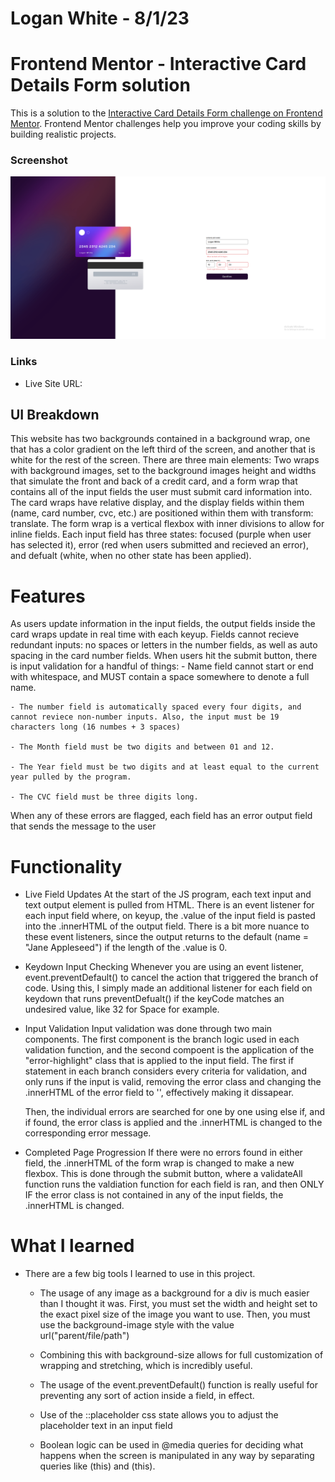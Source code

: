 # Logan White - 8/1/23

# Frontend Mentor - Interactive Card Details Form solution

This is a solution to the [Interactive Card Details Form challenge on Frontend Mentor](https://www.frontendmentor.io). Frontend Mentor challenges help you improve your coding skills by building realistic projects.

### Screenshot

![](images/ICDFScreenshot.PNG)

### Links

- Live Site URL: 

## UI Breakdown

This website has two backgrounds contained in a background wrap, one that has a color gradient on the left third of the screen, and another that is white for the rest of the screen. There are three main elements: Two wraps with background images, set to the background images height and widths that simulate the front and back of a credit card, and a form wrap that contains all of the input fields the user must submit card information into. The card wraps have relative display, and the display fields within them (name, card number, cvc, etc.) are positioned within them with transform: translate. The form wrap is a vertical flexbox with inner divisions to allow for inline fields. Each input field has three states: focused (purple when user has selected it), error (red when users submitted and recieved an error), and defualt (white, when no other state has been applied). 

# Features

As users update information in the input fields, the output fields inside the card wraps update in real time with each keyup. Fields cannot recieve redundant inputs: no spaces or letters in the number fields, as well as auto spacing in the card number fields. When users hit the submit button, there is input validation for a handful of things:
    - Name field cannot start or end with whitespace, and MUST contain a space somewhere to denote a full name.

    - The number field is automatically spaced every four digits, and cannot reviece non-number inputs. Also, the input must be 19 characters long (16 numbes + 3 spaces)

    - The Month field must be two digits and between 01 and 12.

    - The Year field must be two digits and at least equal to the current year pulled by the program.

    - The CVC field must be three digits long.

When any of these errors are flagged, each field has an error output field that sends the message to the user

# Functionality

- Live Field Updates
    At the start of the JS program, each text input and text output element is pulled from HTML. There is an event listener for each input field where, on keyup, the .value of the input field is pasted into the .innerHTML of the output field. There is a bit more nuance to these event listeners, since the output returns to the default (name = "Jane Appleseed") if the length of the .value is 0.

- Keydown Input Checking
    Whenever you are using an event listener, event.preventDefault() to cancel the action that triggered the branch of code. Using this, I simply made an additional listener for each field on keydown that runs preventDefualt() if the keyCode matches an undesired value, like 32 for Space for example.

- Input Validation
    Input validation was done through two main components. The first component is the branch logic used in each validation function, and the second compoent is the application of the "error-highlight" class that is applied to the input field. The first if statement in each branch considers every criteria for validation, and only runs if the input is valid, removing the error class and changing the .innerHTML of the error field to '', effectively making it dissapear. 

    Then, the individual errors are searched for one by one using else if, and if found, the error class is applied and the .innerHTML is changed to the corresponding error message.

- Completed Page Progression
    If there were no errors found in either field, the .innerHTML of the form wrap is changed to make a new flexbox. This is done through the submit button, where a validateAll function runs the valdiation function for each field is ran, and then ONLY IF the error class is not contained in any of the input fields, the .innerHTML is changed.

# What I learned

- There are a few big tools I learned to use in this project. 

    - The usage of any image as a background for a div is much easier than I thought it was. First, you must set the width and height set to the exact pixel size of the image you want to use. Then, you must use the background-image style with the value url("parent/file/path")

    - Combining this with background-size allows for full customization of wrapping and stretching, which is incredibly useful.

    - The usage of the event.preventDefault() function is really useful for preventing any sort of action inside a field, in effect. 

    - Use of the ::placeholder css state allows you to adjust the placeholder text in an input field

    - Boolean logic can be used in @media queries for deciding what happens when the screen is manipulated in any way by separating queries like (this) and (this).
    
 